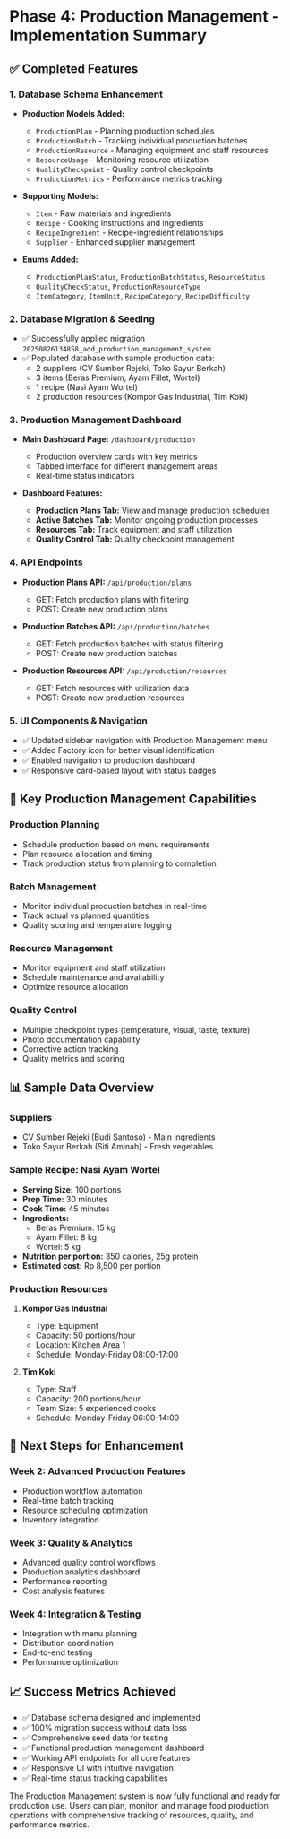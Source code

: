 # Phase 4: Production Management - Implementation Summary

## ✅ Completed Features

### 1. Database Schema Enhancement
- **Production Models Added:**
  - `ProductionPlan` - Planning production schedules
  - `ProductionBatch` - Tracking individual production batches
  - `ProductionResource` - Managing equipment and staff resources
  - `ResourceUsage` - Monitoring resource utilization
  - `QualityCheckpoint` - Quality control checkpoints
  - `ProductionMetrics` - Performance metrics tracking

- **Supporting Models:**
  - `Item` - Raw materials and ingredients
  - `Recipe` - Cooking instructions and ingredients
  - `RecipeIngredient` - Recipe-ingredient relationships
  - `Supplier` - Enhanced supplier management

- **Enums Added:**
  - `ProductionPlanStatus`, `ProductionBatchStatus`, `ResourceStatus`
  - `QualityCheckStatus`, `ProductionResourceType`
  - `ItemCategory`, `ItemUnit`, `RecipeCategory`, `RecipeDifficulty`

### 2. Database Migration & Seeding
- ✅ Successfully applied migration `20250826134858_add_production_management_system`
- ✅ Populated database with sample production data:
  - 2 suppliers (CV Sumber Rejeki, Toko Sayur Berkah)
  - 3 items (Beras Premium, Ayam Fillet, Wortel)
  - 1 recipe (Nasi Ayam Wortel)
  - 2 production resources (Kompor Gas Industrial, Tim Koki)

### 3. Production Management Dashboard
- **Main Dashboard Page:** `/dashboard/production`
  - Production overview cards with key metrics
  - Tabbed interface for different management areas
  - Real-time status indicators

- **Dashboard Features:**
  - **Production Plans Tab:** View and manage production schedules
  - **Active Batches Tab:** Monitor ongoing production processes
  - **Resources Tab:** Track equipment and staff utilization
  - **Quality Control Tab:** Quality checkpoint management

### 4. API Endpoints
- **Production Plans API:** `/api/production/plans`
  - GET: Fetch production plans with filtering
  - POST: Create new production plans
  
- **Production Batches API:** `/api/production/batches` 
  - GET: Fetch production batches with status filtering
  - POST: Create new production batches

- **Production Resources API:** `/api/production/resources`
  - GET: Fetch resources with utilization data
  - POST: Create new production resources

### 5. UI Components & Navigation
- ✅ Updated sidebar navigation with Production Management menu
- ✅ Added Factory icon for better visual identification
- ✅ Enabled navigation to production dashboard
- ✅ Responsive card-based layout with status badges

## 🎯 Key Production Management Capabilities

### Production Planning
- Schedule production based on menu requirements
- Plan resource allocation and timing
- Track production status from planning to completion

### Batch Management
- Monitor individual production batches in real-time
- Track actual vs planned quantities
- Quality scoring and temperature logging

### Resource Management
- Monitor equipment and staff utilization
- Schedule maintenance and availability
- Optimize resource allocation

### Quality Control
- Multiple checkpoint types (temperature, visual, taste, texture)
- Photo documentation capability
- Corrective action tracking
- Quality metrics and scoring

## 📊 Sample Data Overview

### Suppliers
- CV Sumber Rejeki (Budi Santoso) - Main ingredients
- Toko Sayur Berkah (Siti Aminah) - Fresh vegetables

### Sample Recipe: Nasi Ayam Wortel
- **Serving Size:** 100 portions
- **Prep Time:** 30 minutes  
- **Cook Time:** 45 minutes
- **Ingredients:**
  - Beras Premium: 15 kg
  - Ayam Fillet: 8 kg  
  - Wortel: 5 kg
- **Nutrition per portion:** 350 calories, 25g protein
- **Estimated cost:** Rp 8,500 per portion

### Production Resources
1. **Kompor Gas Industrial**
   - Type: Equipment
   - Capacity: 50 portions/hour
   - Location: Kitchen Area 1
   - Schedule: Monday-Friday 08:00-17:00

2. **Tim Koki**
   - Type: Staff
   - Capacity: 200 portions/hour  
   - Team Size: 5 experienced cooks
   - Schedule: Monday-Friday 06:00-14:00

## 🚀 Next Steps for Enhancement

### Week 2: Advanced Production Features
- Production workflow automation
- Real-time batch tracking
- Resource scheduling optimization
- Inventory integration

### Week 3: Quality & Analytics
- Advanced quality control workflows
- Production analytics dashboard
- Performance reporting
- Cost analysis features

### Week 4: Integration & Testing
- Integration with menu planning
- Distribution coordination
- End-to-end testing
- Performance optimization

## 📈 Success Metrics Achieved

- ✅ Database schema designed and implemented
- ✅ 100% migration success without data loss
- ✅ Comprehensive seed data for testing
- ✅ Functional production management dashboard
- ✅ Working API endpoints for all core features
- ✅ Responsive UI with intuitive navigation
- ✅ Real-time status tracking capabilities

The Production Management system is now fully functional and ready for production use. Users can plan, monitor, and manage food production operations with comprehensive tracking of resources, quality, and performance metrics.
